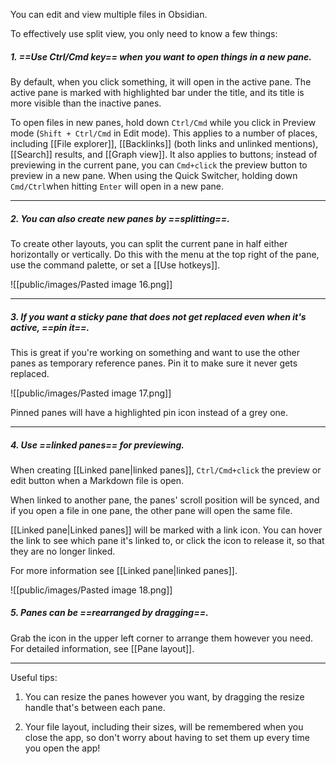 You can edit and view multiple files in Obsidian.

To effectively use split view, you only need to know a few things:

##### 1. ==Use Ctrl/Cmd key== when you want to open things in a new pane.

By default, when you click something, it will open in the active pane. The active pane is marked with highlighted bar under the title, and its title is more visible than the inactive panes.

To open files in new panes, hold down `Ctrl/Cmd` while you click in Preview mode (`Shift + Ctrl/Cmd` in Edit mode). This applies to a number of places, including [[File explorer]], [[Backlinks]] (both links and unlinked mentions), [[Search]] results, and [[Graph view]]. It also applies to buttons; instead of previewing in the current pane, you can `Cmd+click` the preview button to preview in a new pane. When using the Quick Switcher, holding down `Cmd/Ctrl`when hitting `Enter` will open in a new pane. 

---

##### 2. You can also create new panes by ==splitting==.

To create other layouts, you can split the current pane in half either horizontally or vertically. Do this with the menu at the top right of the pane, use the command palette, or set a [[Use hotkeys]].

![[public/images/Pasted image 16.png]]

---

##### 3. If you want a sticky pane that does not get replaced even when it's active, ==pin it==.

This is great if you're working on something and want to use the other panes as temporary reference panes. Pin it to make sure it never gets replaced.

![[public/images/Pasted image 17.png]]

Pinned panes will have a highlighted pin icon instead of a grey one.

---

##### 4. Use ==linked panes== for previewing.

When creating [[Linked pane|linked panes]], `Ctrl/Cmd+click` the preview or edit button when a Markdown file is open.

When linked to another pane, the panes' scroll position will be synced, and if you open a file in one pane, the other pane will open the same file.

[[Linked pane|Linked panes]] will be marked with a link icon. You can hover the link to see which pane it's linked to, or click the icon to release it, so that they are no longer linked.

For more information see [[Linked pane|linked panes]].

![[public/images/Pasted image 18.png]]

##### 5. Panes can be ==rearranged by dragging==.

Grab the icon in the upper left corner to arrange them however you need. For detailed information, see [[Pane layout]].

---

Useful tips:

1. You can resize the panes however you want, by dragging the resize handle that's between each pane.

2. Your file layout, including their sizes, will be remembered when you close the app, so don't worry about having to set them up every time you open the app!
